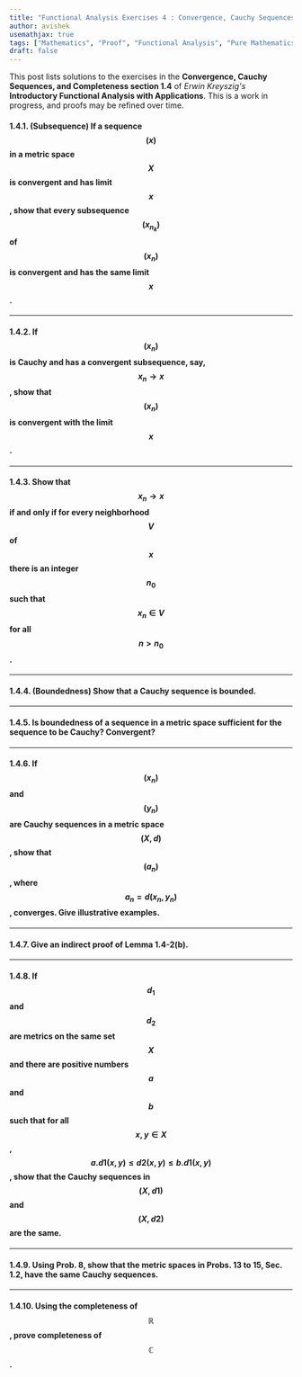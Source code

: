 ```yaml
---
title: "Functional Analysis Exercises 4 : Convergence, Cauchy Sequences, and Completeness"
author: avishek
usemathjax: true
tags: ["Mathematics", "Proof", "Functional Analysis", "Pure Mathematics"]
draft: false
---
```


This post lists solutions to the exercises in the **Convergence, Cauchy Sequences, and Completeness section 1.4** of *Erwin Kreyszig's* **Introductory Functional Analysis with Applications**. This is a work in progress, and proofs may be refined over time.

#### 1.4.1. (Subsequence) If a sequence $$(x)$$ in a metric space $$X$$ is convergent and has limit $$x$$, show that every subsequence $$(x_{n_k})$$ of $$(x_n)$$ is convergent and has the same limit $$x$$.

---
#### 1.4.2. If $$(x_n)$$ is Cauchy and has a convergent subsequence, say, $$x_n \rightarrow x$$, show that $$(x_n)$$ is convergent with the limit $$x$$.

---
#### 1.4.3. Show that $$x_n \rightarrow x$$ if and only if for every neighborhood $$V$$ of $$x$$ there is an integer $$n_0$$ such that $$x_n \in V$$ for all $$n > n_0$$.

---
#### 1.4.4. (Boundedness) Show that a Cauchy sequence is bounded.

---
#### 1.4.5. Is boundedness of a sequence in a metric space sufficient for the sequence to be Cauchy? Convergent?

---
#### 1.4.6. If $$(x_n)$$ and $$(y_n)$$ are Cauchy sequences in a metric space $$(X, d)$$, show that $$(a_n)$$, where $$a_n = d(x_n, y_n)$$, converges. Give illustrative examples.

---
#### 1.4.7. Give an indirect proof of Lemma 1.4-2(b).

---
#### 1.4.8. If $$d_1$$ and $$d_2$$ are metrics on the same set $$X$$ and there are positive numbers $$a$$ and $$b$$ such that for all $$x, y \in X$$, $$a.d1(x,y) \leq d2(x,y) \leq b.d1(x,y)$$, show that the Cauchy sequences in $$(X, d1)$$ and $$(X, d2)$$ are the same.

---
#### 1.4.9. Using Prob. 8, show that the metric spaces in Probs. 13 to 15, Sec. 1.2, have the same Cauchy sequences.

---
#### 1.4.10. Using the completeness of $$\mathbb{R}$$, prove completeness of $$\mathbb{C}$$.

